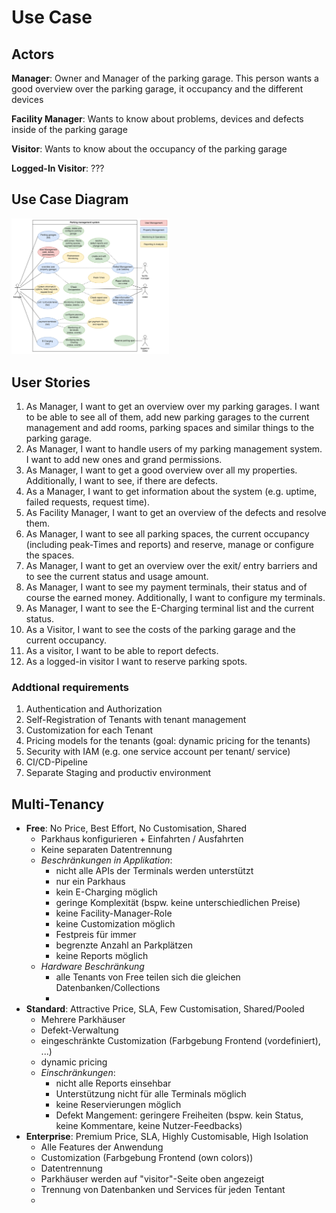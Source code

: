 # Use Case

## Actors

**Manager**: Owner and Manager of the parking garage. This person wants a good overview over the parking garage, it occupancy and the different devices

**Facility Manager**: Wants to know about problems, devices and defects inside of the parking garage

**Visitor**: Wants to know about the occupancy of the parking garage

**Logged-In Visitor**: ???

## Use Case Diagram

<img src="./img/useCase_diagram.png" width="50%">

## User Stories

1. As Manager, I want to get an overview over my parking garages. I want to be able to see all of them, add new parking garages to the current management and add rooms, parking spaces and similar things to the parking garage.
2. As Manager, I want to handle users of my parking management system. I want to add new ones and grand permissions.
3. As Manager, I want to get a good overview over all my properties. Additionally, I want to see, if there are defects.
4. As a Manager, I want to get information about the system (e.g. uptime, failed requests, request time).
5. As Facility Manager, I want to get an overview of the defects and resolve them.
6. As Manager, I want to see all parking spaces, the current occupancy (including peak-Times and reports) and reserve, manage or configure the spaces.
7. As Manager, I want to get an overview over the exit/ entry barriers and to see the current status and usage amount.
8. As Manager, I want to see my payment terminals, their status and of course the earned money. Additionally, I want to configure my terminals.
9.  As Manager, I want to see the E-Charging terminal list and the current status.
10. As a Visitor, I want to see the costs of the parking garage and the current occupancy.
11. As a visitor, I want to be able to report defects.
12. As a logged-in visitor I want to reserve parking spots.

### Addtional requirements

1. Authentication and Authorization
2. Self-Registration of Tenants with tenant management
3. Customization for each Tenant
4. Pricing models for the tenants (goal: dynamic pricing for the tenants)
5. Security with IAM (e.g. one service account per tenant/ service)
6. CI/CD-Pipeline
7. Separate Staging and productiv environment

## Multi-Tenancy
- **Free**: No Price, Best Effort, No Customisation, Shared
  - Parkhaus konfigurieren + Einfahrten / Ausfahrten
  - Keine separaten Datentrennung
  - *Beschränkungen in Applikation*:
    - nicht alle APIs der Terminals werden unterstützt
    - nur ein Parkhaus
    - kein E-Charging möglich
    - geringe Komplexität (bspw. keine unterschiedlichen Preise)
    - keine Facility-Manager-Role
    - keine Customization möglich
    - Festpreis für immer
    - begrenzte Anzahl an Parkplätzen
    - keine Reports möglich
  - *Hardware Beschränkung*
    - alle Tenants von Free teilen sich die gleichen Datenbanken/Collections
    - 
- **Standard**: Attractive Price, SLA, Few Customisation, Shared/Pooled
  - Mehrere Parkhäuser
  - Defekt-Verwaltung
  - eingeschränkte Customization (Farbgebung Frontend (vordefiniert), ...)
  - dynamic pricing
  - *Einschränkungen*:
    - nicht alle Reports einsehbar
    - Unterstützung nicht für alle Terminals möglich
    - keine Reservierungen möglich
    - Defekt Mangement: geringere Freiheiten (bspw. kein Status, keine Kommentare, keine Nutzer-Feedbacks)
- **Enterprise**: Premium Price, SLA, Highly Customisable, High Isolation
  - Alle Features der Anwendung
  - Customization (Farbgebung Frontend (own colors))
  - Datentrennung
  - Parkhäuser werden auf "visitor"-Seite oben angezeigt
  - Trennung von Datenbanken und Services für jeden Tentant
  - 
 